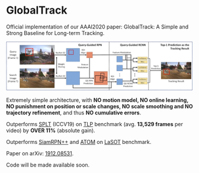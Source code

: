 # GlobalTrack

Official implementation of our AAAI2020 paper: GlobalTrack: A Simple and Strong Baseline for Long-term Tracking.

![figure2](imgs/figure2.jpg)

Extremely simple architecture, with **NO motion model, NO online learning, NO punishment on position or scale changes, NO scale smoothing and NO trajectory refinement**, and thus **NO cumulative errors**.

Outperforms [SPLT](https://github.com/iiau-tracker/SPLT) (ICCV19) on [TLP](https://amoudgl.github.io/tlp/) benchmark (avg. **13,529 frames** per video) by **OVER 11%** (absolute gain).

Outperforms [SiamRPN++](https://github.com/STVIR/pysot) and [ATOM](https://github.com/visionml/pytracking) on [LaSOT](https://cis.temple.edu/lasot/) benchmark.

Paper on arXiv: [1912.08531](https://arxiv.org/abs/1912.08531).

Code will be made available soon.
